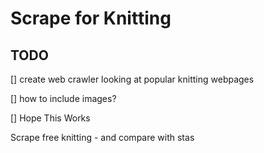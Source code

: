 # Scrape for Knitting

## TODO
[] create web crawler looking at popular knitting webpages

[] how to include images?

[] Hope This Works


Scrape free knitting - and compare with stas

